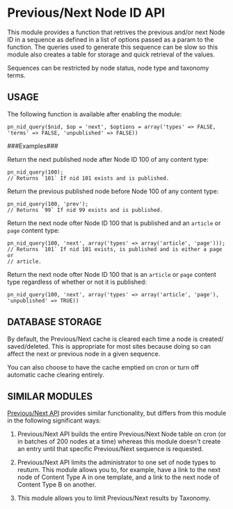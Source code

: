 Previous/Next Node ID API
=========================

This module provides a function that retrives the previous and/or next Node ID
in a sequence as defined in a list of options passed as a param to the
function. The queries used to generate this sequence can be slow so this module
also creates a table for storage and quick retrieval of the values.

Sequences can be restricted by node status, node type and taxonomy terms.

USAGE
-----

The following function is available after enabling the module:

    pn_nid_query($nid, $op = 'next', $options = array('types' => FALSE, 'terms' => FALSE, 'unpublished' => FALSE))

###Examples###

Return the next published node after Node ID 100 of any content type:

    pn_nid_query(100);
    // Returns `101` If nid 101 exists and is published.

Return the previous published node before Node 100 of any content type:

    pn_nid_query(100, 'prev');
    // Returns `99` If nid 99 exists and is published.

Return the next node ofter Node ID 100 that is published and an `article` or
`page` content type:

    pn_nid_query(100, 'next', array('types' => array('article', 'page')));
    // Returns `101` If nid 101 exists, is published and is either a page or
    // article.

Return the next node ofter Node ID 100 that is an `article` or `page` content
type regardless of whether or not it is published:

    pn_nid_query(100, 'next', array('types' => array('article', 'page'), 'unpublished' => TRUE))

DATABASE STORAGE
----------------

By default, the Previous/Next cache is cleared each time a node is created/
saved/deleted. This is appropriate for most sites because doing so can affect
the next or previous node in a given sequence.

You can also choose to have the cache emptied on cron or turn off automatic
cache clearing entirely.


SIMILAR MODULES
---------------

[Previous/Next API](https://drupal.org/project/prev_next) provides similar
functionality, but differs from this module in the following significant ways:

1. Previous/Next API builds the entire Previous/Next Node table on cron (or in
   batches of 200 nodes at a time) whereas this module doesn't create an entry
   until that specific Previous/Next sequence is requested.

2. Previous/Next API limits the administrator to one set of node types to
   reuturn. This module allows you to, for example, have a link to the next
   node of Content Type A in one template, and a link to the next node of
   Content Type B on another.

3. This module allows you to limit Previous/Next results by Taxonomy.

